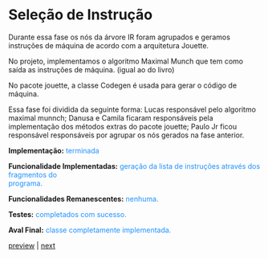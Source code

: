 # Seleção de Instrução #

Durante essa fase os nós da árvore IR foram agrupados e geramos instruções de máquina de acordo com a arquitetura Jouette.

No projeto, implementamos o algoritmo Maximal Munch que tem como saída as instruções de máquina. (igual ao do livro)

No pacote jouette, a classe Codegen é usada para gerar o código de máquina.

Essa fase foi dividida da seguinte forma: Lucas responsável pelo algoritmo maximal munnch; Danusa e Camila ficaram responsáveis pela implementação dos métodos extras do pacote jouette; Paulo Jr ficou responsável responsáveis por agrupar os nós gerados na fase anterior.

<b>Implementação:</b> <font color='#1E90FF'> terminada </font>

<b>Funcionalidade Implementadas:</b> <font color='#1E90FF'>geração da lista de instruções através dos fragmentos do<br>
programa.</font>

<b>Funcionalidades Remanescentes:</b> <font color='#1E90FF'> nenhuma. </font>

<b>Testes:</b> <font color='#1E90FF'>completados com sucesso.</font>

<b>Aval Final:</b> <font color='#1E90FF'>classe completamente implementada.</font>

<div><a href='http://code.google.com/p/compilador-mini-java/wiki/Blocos'>preview</a> | <a href='http://code.google.com/p/compilador-mini-java/wiki/Longevidade'>next</a>
</div>